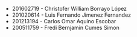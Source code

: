 - 201602719 - Christofer William Borrayo López
- 201020614 - Luis Fernando Jimenez Fernandez
- 201213194 - Carlos Omar Aquino Escobar
- 200511759 - Fredi Bernjamin Cumes Simon